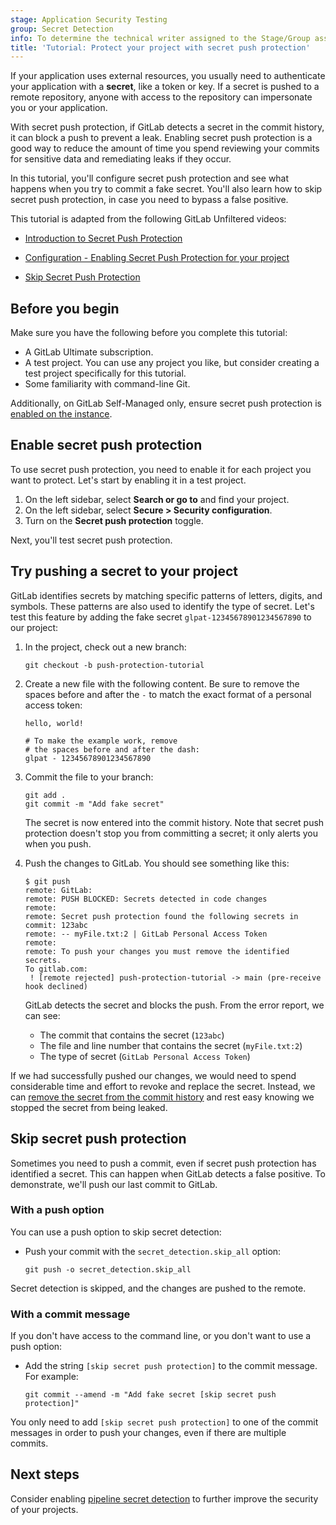 ```yaml
---
stage: Application Security Testing
group: Secret Detection
info: To determine the technical writer assigned to the Stage/Group associated with this page, see https://handbook.gitlab.com/handbook/product/ux/technical-writing/#assignments
title: 'Tutorial: Protect your project with secret push protection'
---
```


If your application uses external resources, you usually need to authenticate your
application with a **secret**, like a token or key. If a secret is pushed to a
remote repository, anyone with access to the repository can impersonate you or your
application.

With secret push protection, if GitLab detects a secret in the commit history,
it can block a push to prevent a leak. Enabling secret push protection is a good
way to reduce the amount of time you spend reviewing your commits for sensitive data
and remediating leaks if they occur.

In this tutorial, you'll configure secret push protection and see what happens when you try to commit a fake secret.
You'll also learn how to skip secret push protection, in case you need to bypass a false positive.

<i class="fa fa-youtube-play youtube" aria-hidden="true"></i>
This tutorial is adapted from the following GitLab Unfiltered videos:

- [Introduction to Secret Push Protection](https://www.youtube.com/watch?v=SFVuKx3hwNI)
<!-- Video published on 2024-06-21 -->
- [Configuration - Enabling Secret Push Protection for your project](https://www.youtube.com/watch?v=t1DJN6Vsmp0)
<!-- Video published on 2024-06-23 -->
- [Skip Secret Push Protection](https://www.youtube.com/watch?v=wBAhe_d2DkQ)
<!-- Video published on 2024-06-04 -->

## Before you begin

Make sure you have the following before you complete this tutorial:

- A GitLab Ultimate subscription.
- A test project. You can use any project you like, but consider creating a test project specifically for this tutorial.
- Some familiarity with command-line Git.

Additionally, on GitLab Self-Managed only, ensure secret push protection is
[enabled on the instance](secret_push_protection/_index.md#allow-the-use-of-secret-push-protection-in-your-gitlab-instance).

## Enable secret push protection

To use secret push protection, you need to enable it for each project you want to protect.
Let's start by enabling it in a test project.

1. On the left sidebar, select **Search or go to** and find your project.
1. On the left sidebar, select **Secure > Security configuration**.
1. Turn on the **Secret push protection** toggle.

Next, you'll test secret push protection.

## Try pushing a secret to your project

GitLab identifies secrets by matching specific patterns of letters, digits, and symbols. These patterns
are also used to identify the type of secret.
Let's test this feature by adding the fake secret `glpat-12345678901234567890` to our project: <!-- gitleaks:allow -->

1. In the project, check out a new branch:

   ```shell
   git checkout -b push-protection-tutorial
   ```

1. Create a new file with the following content.
   Be sure to remove the spaces before and after
   the `-` to match the exact format of a personal access token:

   ```plaintext
   hello, world!
   
   # To make the example work, remove
   # the spaces before and after the dash:
   glpat - 12345678901234567890
   ```

1. Commit the file to your branch:

   ```shell
   git add .
   git commit -m "Add fake secret"
   ```

   The secret is now entered into the commit history. Note that secret push protection doesn't stop you from committing a secret; it only alerts you when you push.

1. Push the changes to GitLab. You should see something like this:

   ```shell
   $ git push
   remote: GitLab:
   remote: PUSH BLOCKED: Secrets detected in code changes
   remote:
   remote: Secret push protection found the following secrets in commit: 123abc
   remote: -- myFile.txt:2 | GitLab Personal Access Token
   remote:
   remote: To push your changes you must remove the identified secrets.
   To gitlab.com:
    ! [remote rejected] push-protection-tutorial -> main (pre-receive hook declined)
   ```

   GitLab detects the secret and blocks the push. From the error report, we can see:

   - The commit that contains the secret (`123abc`)
   - The file and line number that contains the secret (`myFile.txt:2`)
   - The type of secret (`GitLab Personal Access Token`)

If we had successfully pushed our changes, we would need to spend considerable time and effort to revoke and replace the secret.
Instead, we can [remove the secret from the commit history](remove_secrets_tutorial.md) and rest easy knowing we stopped the
secret from being leaked.

## Skip secret push protection

Sometimes you need to push a commit, even if secret push protection has identified a secret. This can happen when GitLab detects a false positive.
To demonstrate, we'll push our last commit to GitLab.

### With a push option

You can use a push option to skip secret detection:

- Push your commit with the `secret_detection.skip_all` option:

  ```shell
  git push -o secret_detection.skip_all
  ```

Secret detection is skipped, and the changes are pushed to the remote.

### With a commit message

If you don't have access to the command line, or you don't want to use a push option:

- Add the string `[skip secret push protection]` to the commit message. For example:

  ```shell
  git commit --amend -m "Add fake secret [skip secret push protection]"
  ```

You only need to add `[skip secret push protection]` to one of the commit messages in order to push your changes, even if there are multiple commits.

## Next steps

Consider enabling [pipeline secret detection](pipeline/_index.md) to further improve the security of your projects.
